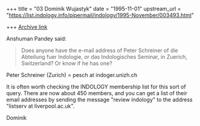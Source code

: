 +++
title = "03 Dominik Wujastyk"
date = "1995-11-01"
upstream_url = "https://list.indology.info/pipermail/indology/1995-November/003493.html"

+++
[Archive link](https://list.indology.info/pipermail/indology/1995-November/003493.html)

Anshuman Pandey said:
> 
> 
> Does anyone have the e-mail address of Peter Schreiner of die Abteilung 
> fuer Indologie, or das Indologisches Seminar, in Zuerich, Switzerland? Or 
> know if he has one?

Peter Schreiner (Zurich) = pesch at indoger.unizh.ch

It is often worth checking the INDOLOGY membership list for this sort of
query.  There are now about 450 members, and you can get a list of their
email addresses by sending the message "review indology" to the address
"listserv at liverpool.ac.uk".

Dominik








